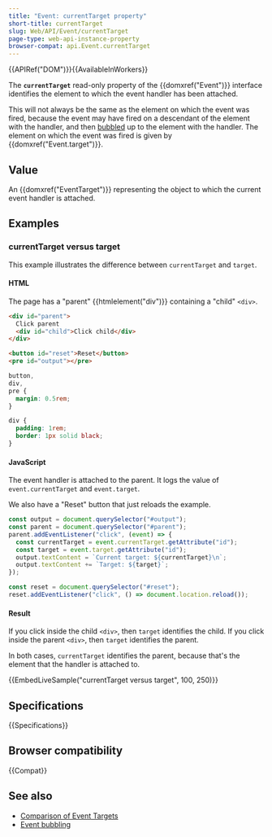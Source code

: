 ```yaml
---
title: "Event: currentTarget property"
short-title: currentTarget
slug: Web/API/Event/currentTarget
page-type: web-api-instance-property
browser-compat: api.Event.currentTarget
---
```


{{APIRef("DOM")}}{{AvailableInWorkers}}

The **`currentTarget`** read-only property of the {{domxref("Event")}} interface identifies the element to which the event handler has been attached.

This will not always be the same as the element on which the event was fired, because the event may have fired on a descendant of the element with the handler, and then [bubbled](/en-US/docs/Learn/JavaScript/Building_blocks/Events#event_bubbling) up to the element with the handler. The element on which the event was fired is given by {{domxref("Event.target")}}.

## Value

An {{domxref("EventTarget")}} representing the object to which the current event handler is attached.

## Examples

### currentTarget versus target

This example illustrates the difference between `currentTarget` and `target`.

#### HTML

The page has a "parent" {{htmlelement("div")}} containing a "child" `<div>`.

```html
<div id="parent">
  Click parent
  <div id="child">Click child</div>
</div>

<button id="reset">Reset</button>
<pre id="output"></pre>
```

```css hidden
button,
div,
pre {
  margin: 0.5rem;
}

div {
  padding: 1rem;
  border: 1px solid black;
}
```

#### JavaScript

The event handler is attached to the parent. It logs the value of `event.currentTarget` and `event.target`.

We also have a "Reset" button that just reloads the example.

```js
const output = document.querySelector("#output");
const parent = document.querySelector("#parent");
parent.addEventListener("click", (event) => {
  const currentTarget = event.currentTarget.getAttribute("id");
  const target = event.target.getAttribute("id");
  output.textContent = `Current target: ${currentTarget}\n`;
  output.textContent += `Target: ${target}`;
});

const reset = document.querySelector("#reset");
reset.addEventListener("click", () => document.location.reload());
```

#### Result

If you click inside the child `<div>`, then `target` identifies the child. If you click inside the parent `<div>`, then `target` identifies the parent.

In both cases, `currentTarget` identifies the parent, because that's the element that the handler is attached to.

{{EmbedLiveSample("currentTarget versus target", 100, 250)}}

## Specifications

{{Specifications}}

## Browser compatibility

{{Compat}}

## See also

- [Comparison of Event Targets](/en-US/docs/Web/API/Event/Comparison_of_Event_Targets)
- [Event bubbling](/en-US/docs/Learn/JavaScript/Building_blocks/Events#event_bubbling)
